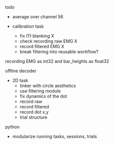 todo

- average over channel 56

- calibration task
	- fix ITI blanking X 
	- check recording raw EMG X
	- record filtered EMG X
	- break filtering into reusable workflow?

recording EMG as int32 and bar_heights as float32

offline decoder

- 2D task
	- tinker with circle aesthetics
	- use filtering module
	- fix dynamics of the dot
	- record raw
	- record filtered
	- record dot x,y 
	- trial structure

python
- modularize running tasks, sessions, trials

